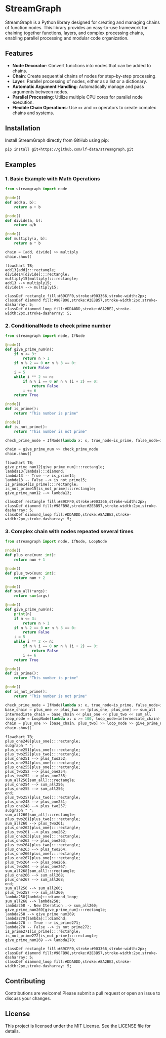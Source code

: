 # StreamGraph

StreamGraph is a Python library designed for creating and managing chains of function nodes. This library provides an easy-to-use framework for chaining together functions, layers, and complex processing chains, enabling parallel processing and modular code organization.

## Features

- **Node Decorator**: Convert functions into nodes that can be added to chains.
- **Chain**: Create sequential chains of nodes for step-by-step processing.
- **Layer**: Parallel processing of nodes, either as a list or a dictionary.
- **Automatic Argument Handling**: Automatically manage and pass arguments between nodes.
- **Parallel Processing**: Utilize multiple CPU cores for parallel node execution.
- **Flexible Chain Operations**: Use `>>` and `<<` operators to create complex chains and systems.

## Installation

Install StreamGraph directly from GitHub using pip:

```bash
pip install git+https://github.com/lf-data/streamgraph.git
```

## Examples

### 1. Basic Example with Math Operations

```python
from streamgraph import node

@node()
def add(a, b):
    return a + b

@node()
def divide(a, b):
    return a/b

@node()
def multiply(a, b):
    return a * b

chain = [add, divide] >> multiply
chain.show()
```

```mermaid
flowchart TB;
add13[add]:::rectangle;
divide14[divide]:::rectangle;
multiply15[multiply]:::rectangle;
add13 --> multiply15;
divide14 --> multiply15;

classDef rectangle fill:#89CFF0,stroke:#003366,stroke-width:2px;
classDef diamond fill:#98FB98,stroke:#2E8B57,stroke-width:2px,stroke-dasharray: 5;
classDef diamond_loop fill:#DDA0DD,stroke:#8A2BE2,stroke-width:2px,stroke-dasharray: 5;
```

### 2. ConditionalNode to check prime number

```python
from streamgraph import node, IfNode

@node()
def give_prime_num(n):
    if n <= 3:
        return n > 1
    if n % 2 == 0 or n % 3 == 0:
        return False
    i = 5
    while i ** 2 <= n:
        if n % i == 0 or n % (i + 2) == 0:
            return False
        i += 6
    return True

@node()
def is_prime():
    return "This number is prime"

@node()
def is_not_prime():
    return "This number is not prime"

check_prime_node = IfNode(lambda x: x, true_node=is_prime, false_node=is_not_prime)

chain = give_prime_num >> check_prime_node
chain.show()
```

```mermaid
flowchart TB;
give_prime_num12[give_prime_num]:::rectangle;
lambda13{lambda}:::diamond;
lambda13 -- True --> is_prime14;
lambda13 -- False --> is_not_prime15;
is_prime14[is_prime]:::rectangle;
is_not_prime15[is_not_prime]:::rectangle;
give_prime_num12 --> lambda13;

classDef rectangle fill:#89CFF0,stroke:#003366,stroke-width:2px;
classDef diamond fill:#98FB98,stroke:#2E8B57,stroke-width:2px,stroke-dasharray: 5;
classDef diamond_loop fill:#DDA0DD,stroke:#8A2BE2,stroke-width:2px,stroke-dasharray: 5;
```


### 3. Complex chain with nodes repeated several times

```python
from streamgraph import node, IfNode, LoopNode

@node()
def plus_one(num: int):
    return num + 1

@node()
def plus_two(num: int):
    return num + 2

@node()
def sum_all(*args):
    return sum(args)

@node()
def give_prime_num(n):
    print(n)
    if n <= 3:
        return n > 1
    if n % 2 == 0 or n % 3 == 0:
        return False
    i = 5
    while i ** 2 <= n:
        if n % i == 0 or n % (i + 2) == 0:
            return False
        i += 6
    return True

@node()
def is_prime():
    return "This number is prime"

@node()
def is_not_prime():
    return "This number is not prime"

check_prime_node = IfNode(lambda x: x, true_node=is_prime, false_node=is_not_prime)
base_chain = plus_one >> plus_two >> [plus_one, plus_one] >> sum_all
intermediate_chain = base_chain << plus_one << plus_two << sum_all
loop_node = LoopNode(lambda x: x >= 100, loop_node=intermediate_chain)
chain = plus_one >> [base_chain, plus_two] >> loop_node >> give_prime_num >> check_prime_node
chain.show()
```

```mermaid
flowchart TB;
plus_one248[plus_one]:::rectangle;
subgraph " ";
plus_one251[plus_one]:::rectangle;
plus_two252[plus_two]:::rectangle;
plus_one251 --> plus_two252;
plus_one254[plus_one]:::rectangle;
plus_one255[plus_one]:::rectangle;
plus_two252 --> plus_one254;
plus_two252 --> plus_one255;
sum_all256[sum_all]:::rectangle;
plus_one254 --> sum_all256;
plus_one255 --> sum_all256;
end;
plus_two257[plus_two]:::rectangle;
plus_one248 --> plus_one251;
plus_one248 --> plus_two257;
subgraph " ";
sum_all260[sum_all]:::rectangle;
plus_two261[plus_two]:::rectangle;
sum_all260 --> plus_two261;
plus_one262[plus_one]:::rectangle;
plus_two261 --> plus_one262;
plus_one263[plus_one]:::rectangle;
plus_one262 --> plus_one263;
plus_two264[plus_two]:::rectangle;
plus_one263 --> plus_two264;
plus_one266[plus_one]:::rectangle;
plus_one267[plus_one]:::rectangle;
plus_two264 --> plus_one266;
plus_two264 --> plus_one267;
sum_all268[sum_all]:::rectangle;
plus_one266 --> sum_all268;
plus_one267 --> sum_all268;
end;
sum_all256 --> sum_all260;
plus_two257 --> sum_all260;
lambda258{lambda}:::diamond_loop;
sum_all268 --> lambda258;
lambda258 -. New Iteration .-> sum_all260;
give_prime_num269[give_prime_num]:::rectangle;
lambda258 --> give_prime_num269;
lambda270{lambda}:::diamond;
lambda270 -- True --> is_prime271;
lambda270 -- False --> is_not_prime272;
is_prime271[is_prime]:::rectangle;
is_not_prime272[is_not_prime]:::rectangle;
give_prime_num269 --> lambda270;

classDef rectangle fill:#89CFF0,stroke:#003366,stroke-width:2px;
classDef diamond fill:#98FB98,stroke:#2E8B57,stroke-width:2px,stroke-dasharray: 5;
classDef diamond_loop fill:#DDA0DD,stroke:#8A2BE2,stroke-width:2px,stroke-dasharray: 5;
```



## Contributing

Contributions are welcome! Please submit a pull request or open an issue to discuss your changes.

## License

This project is licensed under the MIT License. See the LICENSE file for details.
